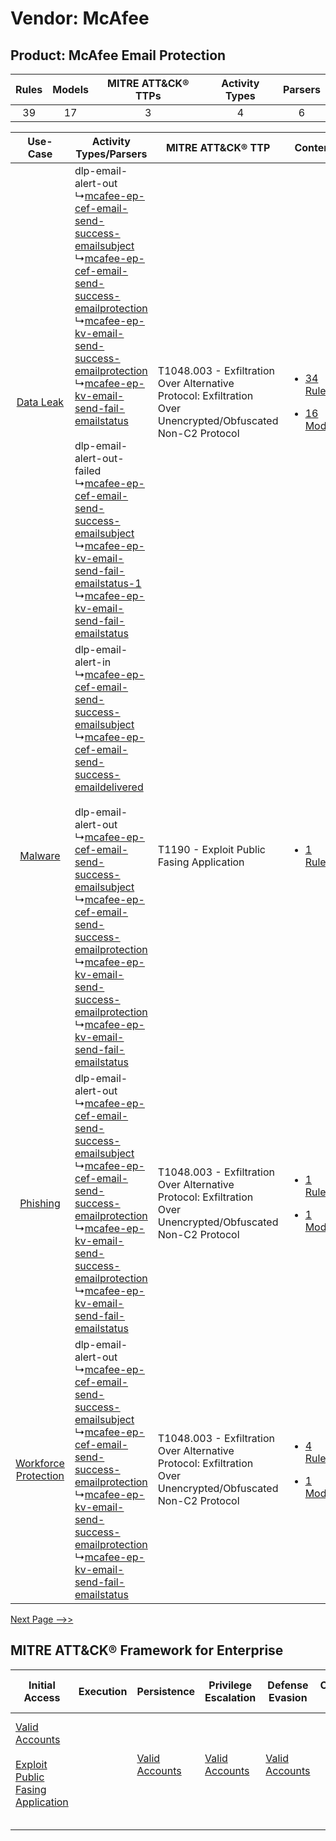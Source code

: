 Vendor: McAfee
==============
Product: McAfee Email Protection
--------------------------------
| Rules | Models | MITRE ATT&CK® TTPs | Activity Types | Parsers |
|:-----:|:------:|:------------------:|:--------------:|:-------:|
|  39   |   17   |         3          |       4        |    6    |

|    Use-Case    | Activity Types/Parsers    | MITRE ATT&CK® TTP    | Content    |
|:----:| ---- | ---- | ---- |
|    [Data Leak](../../../UseCases/uc_data_leak.md)    |  dlp-email-alert-out<br> ↳[mcafee-ep-cef-email-send-success-emailsubject](Ps/pC_mcafeeepcefemailsendsuccessemailsubject.md)<br> ↳[mcafee-ep-cef-email-send-success-emailprotection](Ps/pC_mcafeeepcefemailsendsuccessemailprotection.md)<br> ↳[mcafee-ep-kv-email-send-success-emailprotection](Ps/pC_mcafeeepkvemailsendsuccessemailprotection.md)<br> ↳[mcafee-ep-kv-email-send-fail-emailstatus](Ps/pC_mcafeeepkvemailsendfailemailstatus.md)<br><br> dlp-email-alert-out-failed<br> ↳[mcafee-ep-cef-email-send-success-emailsubject](Ps/pC_mcafeeepcefemailsendsuccessemailsubject.md)<br> ↳[mcafee-ep-kv-email-send-fail-emailstatus-1](Ps/pC_mcafeeepkvemailsendfailemailstatus1.md)<br> ↳[mcafee-ep-kv-email-send-fail-emailstatus](Ps/pC_mcafeeepkvemailsendfailemailstatus.md)<br> | T1048.003 - Exfiltration Over Alternative Protocol: Exfiltration Over Unencrypted/Obfuscated Non-C2 Protocol<br> | [<ul><li>34 Rules</li></ul><ul><li>16 Models</li></ul>](RM/r_m_mcafee_mcafee_email_protection_Data_Leak.md)          |
|    [Malware](../../../UseCases/uc_malware.md)    |  dlp-email-alert-in<br> ↳[mcafee-ep-cef-email-send-success-emailsubject](Ps/pC_mcafeeepcefemailsendsuccessemailsubject.md)<br> ↳[mcafee-ep-cef-email-send-success-emaildelivered](Ps/pC_mcafeeepcefemailsendsuccessemaildelivered.md)<br><br> dlp-email-alert-out<br> ↳[mcafee-ep-cef-email-send-success-emailsubject](Ps/pC_mcafeeepcefemailsendsuccessemailsubject.md)<br> ↳[mcafee-ep-cef-email-send-success-emailprotection](Ps/pC_mcafeeepcefemailsendsuccessemailprotection.md)<br> ↳[mcafee-ep-kv-email-send-success-emailprotection](Ps/pC_mcafeeepkvemailsendsuccessemailprotection.md)<br> ↳[mcafee-ep-kv-email-send-fail-emailstatus](Ps/pC_mcafeeepkvemailsendfailemailstatus.md)<br>    | T1190 - Exploit Public Fasing Application<br>    | [<ul><li>1 Rules</li></ul>](RM/r_m_mcafee_mcafee_email_protection_Malware.md)    |
|    [Phishing](../../../UseCases/uc_phishing.md)    |  dlp-email-alert-out<br> ↳[mcafee-ep-cef-email-send-success-emailsubject](Ps/pC_mcafeeepcefemailsendsuccessemailsubject.md)<br> ↳[mcafee-ep-cef-email-send-success-emailprotection](Ps/pC_mcafeeepcefemailsendsuccessemailprotection.md)<br> ↳[mcafee-ep-kv-email-send-success-emailprotection](Ps/pC_mcafeeepkvemailsendsuccessemailprotection.md)<br> ↳[mcafee-ep-kv-email-send-fail-emailstatus](Ps/pC_mcafeeepkvemailsendfailemailstatus.md)<br>    | T1048.003 - Exfiltration Over Alternative Protocol: Exfiltration Over Unencrypted/Obfuscated Non-C2 Protocol<br> | [<ul><li>1 Rules</li></ul><ul><li>1 Models</li></ul>](RM/r_m_mcafee_mcafee_email_protection_Phishing.md)    |
| [Workforce Protection](../../../UseCases/uc_workforce_protection.md) |  dlp-email-alert-out<br> ↳[mcafee-ep-cef-email-send-success-emailsubject](Ps/pC_mcafeeepcefemailsendsuccessemailsubject.md)<br> ↳[mcafee-ep-cef-email-send-success-emailprotection](Ps/pC_mcafeeepcefemailsendsuccessemailprotection.md)<br> ↳[mcafee-ep-kv-email-send-success-emailprotection](Ps/pC_mcafeeepkvemailsendsuccessemailprotection.md)<br> ↳[mcafee-ep-kv-email-send-fail-emailstatus](Ps/pC_mcafeeepkvemailsendfailemailstatus.md)<br>    | T1048.003 - Exfiltration Over Alternative Protocol: Exfiltration Over Unencrypted/Obfuscated Non-C2 Protocol<br> | [<ul><li>4 Rules</li></ul><ul><li>1 Models</li></ul>](RM/r_m_mcafee_mcafee_email_protection_Workforce_Protection.md) |
[Next Page -->>](2_ds_mcafee_mcafee_email_protection.md)

MITRE ATT&CK® Framework for Enterprise
--------------------------------------
| Initial Access                                                                                                                                            | Execution | Persistence                                                         | Privilege Escalation                                                | Defense Evasion                                                     | Credential Access | Discovery | Lateral Movement | Collection | Command and Control | Exfiltration                                                                                                                                                                                                                                         | Impact |
| --------------------------------------------------------------------------------------------------------------------------------------------------------- | --------- | ------------------------------------------------------------------- | ------------------------------------------------------------------- | ------------------------------------------------------------------- | ----------------- | --------- | ---------------- | ---------- | ------------------- | ---------------------------------------------------------------------------------------------------------------------------------------------------------------------------------------------------------------------------------------------------- | ------ |
| [Valid Accounts](https://attack.mitre.org/techniques/T1078)<br><br>[Exploit Public Fasing Application](https://attack.mitre.org/techniques/T1190)<br><br> |           | [Valid Accounts](https://attack.mitre.org/techniques/T1078)<br><br> | [Valid Accounts](https://attack.mitre.org/techniques/T1078)<br><br> | [Valid Accounts](https://attack.mitre.org/techniques/T1078)<br><br> |                   |           |                  |            |                     | [Exfiltration Over Alternative Protocol](https://attack.mitre.org/techniques/T1048)<br><br>[Exfiltration Over Alternative Protocol: Exfiltration Over Unencrypted/Obfuscated Non-C2 Protocol](https://attack.mitre.org/techniques/T1048/003)<br><br> |        |